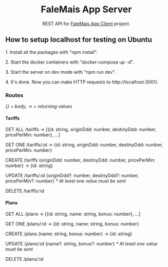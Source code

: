 <h1 align="center">FaleMais App Server</h1>
<p align="center">REST API for <a href="https://github.com/viniciuslucas95/falemais-client-web">FaleMais App Client</a> project.</p>
<h2>How to setup localhost for testing on Ubuntu</h2>
<p>1. Install all the packages with "npm install".</p>
<p>2. Start the docker containers with "docker-compose up -d".</p>
<p>3. Start the server on dev mode with "npm run dev".</p>
<p>4. It's done. Now you can make HTTP requests to http://localhost:3001/.</p>
<h3>Routes</h3>
<p><i>{} = body, -> = returning values</i></p>
<h4>Tariffs</h4>
<p>GET ALL /tariffs -> [{id: string, originDdd: number, destinyDdd: number, pricePerMin: number}, ...]</p>
<p>GET ONE /tariffs/:id -> {id: string, originDdd: number, destinyDdd: number, pricePerMin: number}</p>
<p>CREATE /tariffs {originDdd: number, destinyDdd: number, pricePerMin: number} -> {id: string}</p>
<p>UPDATE /tariffs/:id {originDdd?: number, destinyDdd?: number, pricePerMin?: number} <i>* At least one value must be sent</i></p>
<p>DELETE /tariffs/:id</p>
<h4>Plans</h4>
<p>GET ALL /plans -> [{id: string, name: string, bonus: number}, ...]</p>
<p>GET ONE /plans/:id -> {id: string, name: string, bonus: number}</p>
<p>CREATE /plans {name: string, bonus: number} -> {id: string}</p>
<p>UPDATE /plans/:id {name?: string, bonus?: number} <i>* At least one value must be sent</i></p>
<p>DELETE /plans/:id</p>